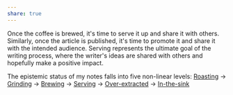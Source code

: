 ```yaml
---
share: true
---
```

Once the coffee is brewed, it's time to serve it up and share it with others. Similarly, once the article is published, it's time to promote it and share it with the intended audience. Serving represents the ultimate goal of the writing process, where the writer's ideas are shared with others and hopefully make a positive impact.

The epistemic status of my notes falls into five non-linear levels: [Roasting](Roasting.md) -> [Grinding](Grinding.md) -> [Brewing](Brewing.md) -> [Serving](Serving.md) -> [Over-extracted](Over-extracted.md) -> [In-the-sink](In-the-sink.md)